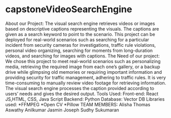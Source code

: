 # capstoneVideoSearchEngine
About our Project:
The visual search engine retrieves videos or images based on descriptive captions representing the visuals. The captions are given as a search keyword to point to the scenario. This project can be deployed for real-world scenarios such as searching for a particular incident from security cameras for investigations, traffic rule violations, personal video organizing, searching for moments from long-duration videos, and searching for images with captions.
The Need of our project:
We chose this project to meet real-world scenarios such as personalizing media, retrieving the required image from each one’s gallery, or a backup drive while glimpsing old memories or requiring important information and providing security for traffic management, adhering to traffic rules. It is very time-consuming to manually review video footage for retrieving information. The visual search engine processes the caption provided according to users’ needs and gives the desired output.
Tools Used:
Front-end: React JS,HTML, CSS, Java Script
Backend: Python
Database: Vector DB
Libraries used:
*FFMPEG
*Open CV
*Pillow 
TEAM MEMBERS:
Alisha Thomas
Aswathy Anilkumar
Jasmin Joseph
Sudhy Sukumaran
